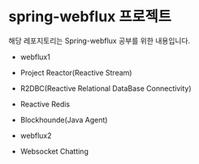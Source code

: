 # spring-webflux 프로젝트

해당 레포지토리는 Spring-webflux 공부를 위한 내용입니다. 

+ webflux1

- Project Reactor(Reactive Stream)
- R2DBC(Reactive Relational DataBase Connectivity)
- Reactive Redis

- Blockhounde(Java Agent)

+ webflux2

- Websocket Chatting